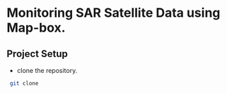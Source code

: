 # Monitoring SAR Satellite Data using Map-box.

## Project Setup

- clone the repository.

```sh
 git clone
```
